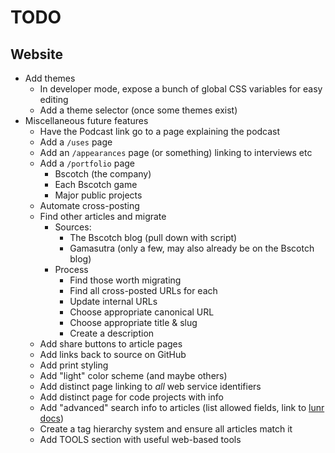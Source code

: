 # TODO

## Website

- Add themes
  - In developer mode, expose a bunch of global CSS variables for easy editing
  - Add a theme selector (once some themes exist)
- Miscellaneous future features
  - Have the Podcast link go to a page explaining the podcast
  - Add a `/uses` page
  - Add an `/appearances` page (or something) linking to interviews etc
  - Add a `/portfolio` page
    - Bscotch (the company)
    - Each Bscotch game
    - Major public projects
  - Automate cross-posting
  - Find other articles and migrate
    - Sources:
      - The Bscotch blog (pull down with script)
      - Gamasutra (only a few, may also already be on the Bscotch blog)
    - Process
      - Find those worth migrating
      - Find all cross-posted URLs for each
      - Update internal URLs
      - Choose appropriate canonical URL
      - Choose appropriate title & slug
      - Create a description
  - Add share buttons to article pages
  - Add links back to source on GitHub
  - Add print styling
  - Add "light" color scheme (and maybe others)
  - Add distinct page linking to _all_ web service identifiers
  - Add distinct page for code projects with info
  - Add "advanced" search info to articles (list allowed fields, link to [lunr docs](https://lunrjs.com/guides/searching.html))
  - Create a tag hierarchy system and ensure all articles match it
  - Add TOOLS section with useful web-based tools
